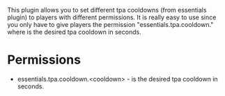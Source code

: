This plugin allows you to set different tpa cooldowns (from essentials plugin) to players with different permissions. It is really easy to use since you only have to give players the permission "essentials.tpa.cooldown.<cooldown>" where <cooldown> is the desired tpa cooldown in seconds.

# Permissions
- essentials.tpa.cooldown.\<cooldown\> - <cooldown> is the desired tpa cooldown in seconds.
